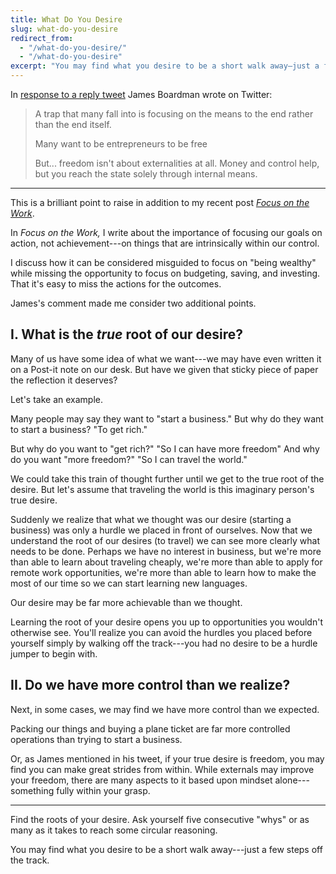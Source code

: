 ```yaml
---
title: What Do You Desire
slug: what-do-you-desire
redirect_from:
  - "/what-do-you-desire/"
  - "/what-do-you-desire"
excerpt: "You may find what you desire to be a short walk away—just a few steps off the track."
---
```


In [response to a reply tweet](https://twitter.com/JamesABoardman/status/1387887574740516864) James Boardman wrote on Twitter:

> A trap that many fall into is focusing on the means to the end rather than the end itself.
>
> Many want to be entrepreneurs to be free
>
> But... freedom isn't about externalities at all. Money and control help, but you reach the state solely through internal means.

---

This is a brilliant point to raise in addition to my recent post [*Focus on the Work*](https://www.connorjrobbins.com/focus-on-the-work).

In *Focus on the Work,* I write about the importance of focusing our goals on action, not achievement---on things that are intrinsically within our control.

I discuss how it can be considered misguided to focus on "being wealthy" while missing the opportunity to focus on budgeting, saving, and investing. That it's easy to miss the actions for the outcomes.

James's comment made me consider two additional points.


## I. What is the *true* root of our desire?

Many of us have some idea of what we want---we may have even written it on a Post-it note on our desk. But have we given that sticky piece of paper the reflection it deserves?

Let's take an example.

Many people may say they want to "start a business." But why do they want to start a business? "To get rich."

But why do you want to "get rich?" "So I can have more freedom" And why do you want "more freedom?" "So I can travel the world."

We could take this train of thought further until we get to the true root of the desire. But let's assume that traveling the world is this imaginary person's true desire.

Suddenly we realize that what we thought was our desire (starting a business) was only a hurdle we placed in front of ourselves. Now that we understand the root of our desires (to travel) we can see more clearly what needs to be done. Perhaps we have no interest in business, but we're more than able to learn about traveling cheaply, we're more than able to apply for remote work opportunities, we're more than able to learn how to make the most of our time so we can start learning new languages.

Our desire may be far more achievable than we thought.

Learning the root of your desire opens you up to opportunities you wouldn't otherwise see. You'll realize you can avoid the hurdles you placed before yourself simply by walking off the track---you had no desire to be a hurdle jumper to begin with.


## II. Do we have more control than we realize?

Next, in some cases, we may find we have more control than we expected.

Packing our things and buying a plane ticket are far more controlled operations than trying to start a business.

Or, as James mentioned in his tweet, if your true desire is freedom, you may find you can make great strides from within. While externals may improve your freedom, there are many aspects to it based upon mindset alone---something fully within your grasp.

---

Find the roots of your desire. Ask yourself five consecutive "whys" or as many as it takes to reach some circular reasoning.

You may find what you desire to be a short walk away---just a few steps off the track.
